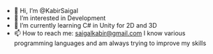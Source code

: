 - 👋 Hi, I’m @KabirSaigal
- 👀 I’m interested in Development
- 🌱 I’m currently learning C# in Unity for 2D and 3D
- 📫 How to reach me: saigalkabir@gmail.com
I know various programming languages and am always trying to improve my skills
